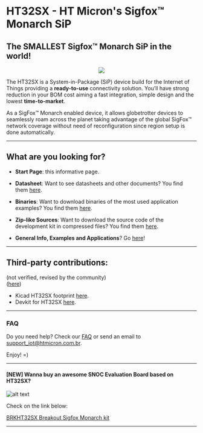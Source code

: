 # HT32SX - HT Micron's Sigfox™ Monarch SiP

## The SMALLEST Sigfox™ Monarch SiP in the world!

<div align="center">
  <img src="https://github.com/htmicron/ht32sx/blob/images/iMCP_reto.jpg">
</div>

The HT32SX is a System-in-Package (SiP) device build for the Internet of Things providing a **ready-to-use** connectivity solution.
You’ll have strong reduction in your BOM cost aiming a fast integration, simple design and the lowest **time-to-market**.

As a SigFox™ Monarch enabled device, it allows globetrotter devices to seamlessly roam across the planet taking advantage of the global SigFox™ network coverage without need of reconfiguration since region setup is done automatically.

<hr>

## What are you looking for?

* **Start Page**: this informative page.

* **Datasheet**: Want to see datasheets and other documents? You find them [here](https://github.com/htmicron/ht32sx/tree/documents).

* **Binaries**: Want to download binaries of the most used application examples? You find them [here](https://github.com/htmicron/ht32sx/tree/binaries).

* **Zip-like Sources**: Want to download the source code of the development kit in compressed files? You find them [here](https://github.com/htmicron/ht32sx/tree/zip).

* **General Info, Examples and Applications**? Go [here](https://github.com/htmicron/ht32sx/tree/info)!

<hr>

## Third-party contributions:
(not verified, revised by the community) <br/>
([here](https://github.com/htmicron/thirdpartyHT32SX/))

* Kicad HT32SX footprint [here](https://github.com/htmicron/thirdpartyHT32SX/tree/master/kicad).
* Devkit for HT32SX [here](https://github.com/htmicron/thirdpartyHT32SX/tree/master/devkit).

<hr>

### FAQ

Do you need help? Check our [FAQ](https://github.com/htmicron/ht32sx/tree/faq) or send an email to support_iot@htmicron.com.br. 

Enjoy! =)

<hr>

#### [NEW] Wanna buy an awesome SNOC Evaluation Board based on HT32SX? 

![alt text](https://github.com/htmicron/ht32sx/blob/images/snoc_board.jpg?raw=true)

Check on the link below:

[BRKHT32SX Breakout Sigfox Monarch kit](https://yadom.eu/kit-sigfox-breakout-board-brkht32sx.html)



---
